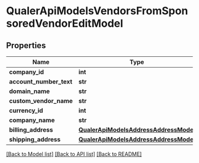 # QualerApiModelsVendorsFromSponsoredVendorEditModel

## Properties
Name | Type | Description | Notes
------------ | ------------- | ------------- | -------------
**company_id** | **int** |  | [optional] 
**account_number_text** | **str** |  | [optional] 
**domain_name** | **str** |  | [optional] 
**custom_vendor_name** | **str** |  | [optional] 
**currency_id** | **int** |  | [optional] 
**company_name** | **str** |  | [optional] 
**billing_address** | [**QualerApiModelsAddressAddressModel**](QualerApiModelsAddressAddressModel.md) |  | [optional] 
**shipping_address** | [**QualerApiModelsAddressAddressModel**](QualerApiModelsAddressAddressModel.md) |  | [optional] 

[[Back to Model list]](../README.md#documentation-for-models) [[Back to API list]](../README.md#documentation-for-api-endpoints) [[Back to README]](../README.md)


